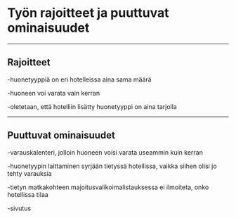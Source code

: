 # Työn rajoitteet ja puuttuvat ominaisuudet

---

## Rajoitteet



-huonetyyppiä on eri hotelleissa aina sama määrä

-huoneen voi varata vain kerran

-oletetaan, että hotelliin lisätty huonetyyppi on aina tarjolla

---

## Puuttuvat ominaisuudet

-varauskalenteri, jolloin huoneen voisi varata useammin kuin kerran

-huonetyypin laittaminen syrjään tietyssä hotellissa, vaikka siihen olisi jo tehty varauksia

-tietyn matkakohteen majoitusvalikoimalistauksessa ei ilmoiteta, onko hotellissa tilaa

-sivutus

